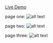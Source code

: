[Live Demo](https://modern-restaurant.netlify.app/)

page one:
![alt text](https://i.ibb.co/m6gKW6t/screencapture-127-0-0-1-5500-ristorante-con-fusion-index-html-2021-02-21-05-08-11.png)

page two:
![alt text](https://i.ibb.co/vs60DW1/screencapture-127-0-0-1-5500-ristorante-con-fusion-aboutus-html-2021-02-21-05-08-42.png)

page three:
![alt text](https://i.ibb.co/k8XGPmD/screencapture-127-0-0-1-5500-ristorante-con-fusion-contactus-html-2021-02-21-05-08-29.png)
